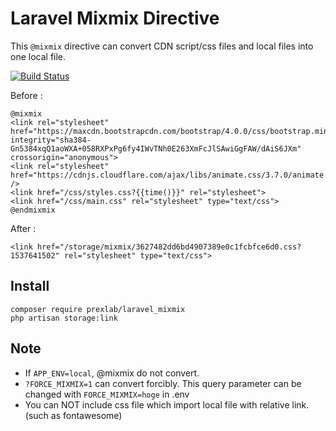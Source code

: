 
# Laravel Mixmix Directive


This `@mixmix` directive can convert CDN script/css files and local files into one local file.


[![Build Status](https://travis-ci.org/prexlab/laravel_mixmix.svg?branch=master)](https://travis-ci.org/prexlab/laravel_mixmix)

Before : 

```
@mixmix
<link rel="stylesheet" href="https://maxcdn.bootstrapcdn.com/bootstrap/4.0.0/css/bootstrap.min.css" integrity="sha384-Gn5384xqQ1aoWXA+058RXPxPg6fy4IWvTNh0E263XmFcJlSAwiGgFAW/dAiS6JXm" crossorigin="anonymous">
<link rel="stylesheet" href="https://cdnjs.cloudflare.com/ajax/libs/animate.css/3.7.0/animate.css" />
<link href="/css/styles.css?{{time()}}" rel="stylesheet">
<link href="/css/main.css" rel="stylesheet" type="text/css">
@endmixmix
```

After :
 
```
<link href="/storage/mixmix/3627482dd6bd4907389e0c1fcbfce6d0.css?1537641502" rel="stylesheet" type="text/css">
```

## Install

```
composer require prexlab/laravel_mixmix
php artisan storage:link
```

## Note

- If `APP_ENV=local`, @mixmix do not convert.
- `?FORCE_MIXMIX=1` can convert forcibly. This query parameter can be changed with `FORCE_MIXMIX=hoge` in .env
- You can NOT include css file which import local file with relative link.
(such as fontawesome)

